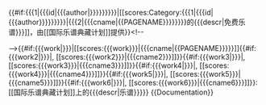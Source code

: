 {{#if:{{{1|{{{id|{{{author|}}}}}}}}}|[[scores:Category:{{{1|{{{id|{{{author}}}}}}}}}|{{{2|{{{cname|{{PAGENAME}}}}}}}}的{{{descr|免费乐谱}}}]]，由[[国际乐谱典藏计划]]提供}}<!--

-->{{#if:{{{work|}}}|[[scores:{{{work}}}|{{{cname|{{PAGENAME}}}}}]]{{#if:{{{work2|}}}|, [[scores:{{{work2}}}|{{{cname2}}}]]}}{{#if:{{{work3|}}}|, [[scores:{{{work3}}}|{{{cname3}}}]]}}{{#if:{{{work4|}}}|, [[scores:{{{work4}}}|{{{cname4}}}]]}}{{#if:{{{work5|}}}|, [[scores:{{{work5}}}|{{{cname5}}}]]}}{{#if:{{{work6|}}}|, [[scores:{{{work6}}}|{{{cname6}}}]]}}: [[国际乐谱典藏计划]]上的{{{descr|乐谱}}}}} <noinclude>
{{Documentation}}
</noinclude>
